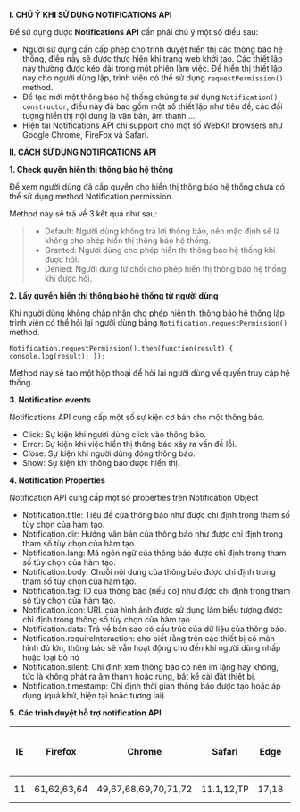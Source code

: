 **I. CHÚ Ý KHI SỬ DỤNG NOTIFICATIONS API**

Để sử dụng được **Notifications API** cần phải chú ý một số điều sau:

- Người sử dụng cần cấp phép cho trình duyệt hiển thị các thông báo hệ thống, điều này sẽ được thực hiện khi trang web khởi tạo. Các thiết lập này thường được kéo dài trong một phiên làm việc. Để hiển thị thiết lập này cho người dùng lập, trình viên có thể sử dụng `requestPermission()` method.
- Để tạo mới một thông báo hệ thống chúng ta sử dụng `Notification() constructor`, điều này đã bao gồm một số thiết lập như tiêu đề, các đối tượng hiển thị nội dung là văn bản, âm thanh ...
- Hiện tại Notifications API chỉ support cho một số WebKit browsers như Google Chrome, FireFox và Safari.

**II. CÁCH SỬ DỤNG NOTIFICATIONS API**

**1. Check quyền hiển thị thông báo hệ thống**

Để xem người dùng đã cấp quyền cho hiển thị thông báo hệ thống chưa có thể sử dụng method Notification.permission.

Method này sẽ trả về 3 kết quả như sau:

>- Default: Người dùng không trả lời thông báo, nên mặc định sẽ là không cho phép hiển thị thông báo hệ thống.
>- Granted: Người dùng cho phép hiển thị thông báo hệ thống khi được hỏi.
>- Denied: Người dùng từ chối cho phép hiển thị thông báo hệ thống khi được hỏi.

**2. Lấy quyền hiển thị thông báo hệ thống từ người dùng**

Khi người dùng không chấp nhận cho phép hiển thị thông báo hệ thống lập trình viên có thể hỏi lại người dùng bằng `Notification.requestPermission()` method.

`Notification.requestPermission().then(function(result) {
  console.log(result);
});`

Method này sẽ tạo một hộp thoại để hỏi lại người dùng về quyền truy cập hệ thống.

**3. Notification events**

Notifications API cung cấp một số sự kiện cơ bản cho một thông báo.

- Click: Sự kiện khi người dùng click vào thông báo.
- Error: Sự kiện khi việc hiển thị thông báo xảy ra vấn đề lỗi.
- Close: Sự kiện khi người dùng đóng thông báo.
- Show: Sự kiện khi thông báo được hiển thị.

**4. Notification Properties**

Notification API cung cấp một số properties trên Notification Object

- Notification.title: Tiêu đề của thông báo như được chỉ định trong tham số tùy chọn của hàm tạo.
- Notification.dir: Hướng văn bản của thông báo như được chỉ định trong tham số tùy chọn của hàm tạo.
- Notification.lang: Mã ngôn ngữ của thông báo được chỉ định trong tham số tùy chọn của hàm tạo.
- Notification.body: Chuỗi nội dung của thông báo được chỉ định trong tham số tùy chọn của hàm tạo.
- Notification.tag: ID của thông báo (nếu có) như được chỉ định trong tham số tùy chọn của hàm tạo.
- Notification.icon: URL của hình ảnh được sử dụng làm biểu tượng được chỉ định trong thông số tùy chọn của hàm tạo
- Notification.data: Trả về bản sao có cấu trúc của dữ liệu của thông báo.
- Notification.requireInteraction:  cho biết rằng trên các thiết bị có màn hình đủ lớn, thông báo sẽ vẫn hoạt động cho đến khi người dùng nhấp hoặc loại bỏ nó
- Notification.silent: Chỉ định xem thông báo có nên im lặng hay không, tức là không phát ra âm thanh hoặc rung, bất kể cài đặt thiết bị.
- Notification.timestamp: Chỉ định thời gian thông báo được tạo hoặc áp dụng (quá khứ, hiện tại hoặc tương lai).


**5. Các trình duyệt hỗ trợ notification API**

| IE | Firefox | Chrome | Safari | Edge | iOS Safari | Opera Mini | Chrome for Android | UC Browser for Android |
|----|:----:|:----:|:----:|:----:|:----:|:----:|:----:|----:|
| 11 | 61,62,63,64 |  49,67,68,69,70,71,72 | 11.1,12,TP | 17,18 | 10.2,10.3,11.2, 11.4, 12 | All | 69 | 11.8 |
